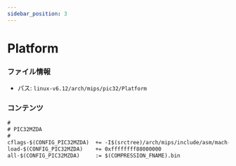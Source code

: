 ```yaml
---
sidebar_position: 3
---
```

# Platform

### ファイル情報

- パス: `linux-v6.12/arch/mips/pic32/Platform`

### コンテンツ

```txt
#
# PIC32MZDA
#
cflags-$(CONFIG_PIC32MZDA)	+= -I$(srctree)/arch/mips/include/asm/mach-pic32
load-$(CONFIG_PIC32MZDA)	+= 0xffffffff88000000
all-$(CONFIG_PIC32MZDA)		:= $(COMPRESSION_FNAME).bin

```

